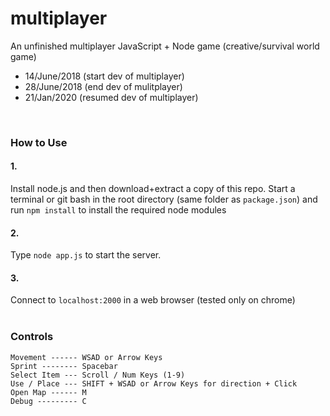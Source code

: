 # multiplayer
An unfinished multiplayer JavaScript + Node game (creative/survival world game)
* 14/June/2018 (start dev of multiplayer)
* 28/June/2018 (end dev of mulitplayer)
* 21/Jan/2020 (resumed dev of multiplayer)

<br>

### How to Use
#### 1.
Install node.js and then download+extract a copy of this repo. Start a terminal or git bash in the root directory (same folder as `package.json`) and run `npm install` to install the required node modules
<br>
#### 2.
Type `node app.js` to start the server.
<br>
#### 3.
Connect to `localhost:2000` in a web browser (tested only on chrome)<br><br>


###  Controls
    Movement ------ WSAD or Arrow Keys
    Sprint -------- Spacebar
    Select Item --- Scroll / Num Keys (1-9)
    Use / Place --- SHIFT + WSAD or Arrow Keys for direction + Click
    Open Map ------ M
    Debug --------- C

